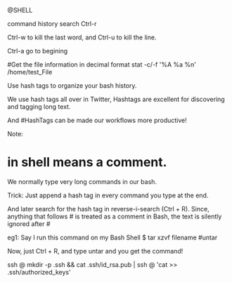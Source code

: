 
@SHELL

command history search
Ctrl-r 

Ctrl-w to kill the last word, and Ctrl-u to kill the line.

Ctrl-a go to begining


#Get the file information in decimal format
stat -c/-f '%A %a %n' /home/test_File



Use hash tags to organize your bash history.

We use hash tags all over in Twitter, Hashtags are excellent for discovering and tagging long text. 

And #HashTags can be made our workflows more productive! 

Note:
# in shell means a comment. 

We normally type very long commands in our bash. 

Trick: Just append a hash tag in every command you type at the end.

And later search for the hash tag in reverse-i-search (Ctrl + R).
Since, anything that follows # is treated as a comment in Bash, the text is silently ignored after #

eg1: 
Say I run this command on my Bash Shell
$ tar xzvf filename #untar

Now, just Ctrl + R, and type untar and you get the command!



ssh <remote user>@<remote host> mkdir -p .ssh && cat .ssh/id_rsa.pub | ssh <remote user>@<remote host> 'cat >> .ssh/authorized_keys'

